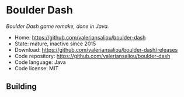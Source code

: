 # Boulder Dash

_Boulder Dash game remake, done in Java._

- Home: https://github.com/valeriansaliou/boulder-dash
- State: mature, inactive since 2015
- Download: https://github.com/valeriansaliou/boulder-dash/releases
- Code repository: https://github.com/valeriansaliou/boulder-dash
- Code language: Java
- Code license: MIT

## Building


